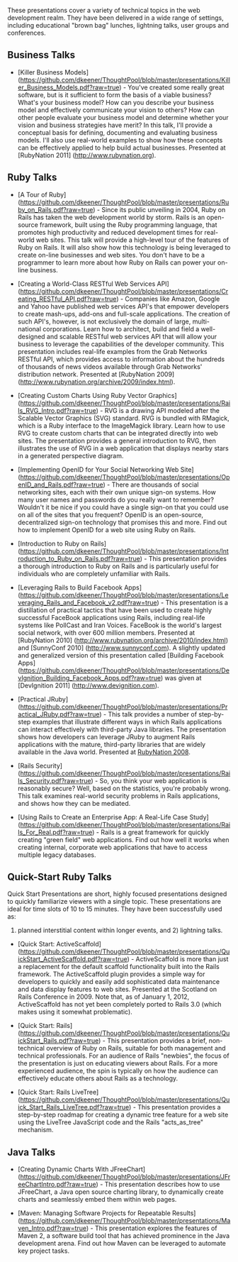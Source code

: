 These presentations cover a variety of technical topics in the web development
realm. They have been delivered in a wide range of settings, including
educational "brown bag" lunches, lightning talks, user groups and conferences.

Business Talks
--------------

* [Killer Business Models] (https://github.com/dkeener/ThoughtPool/blob/master/presentations/Killer_Business_Models.pdf?raw=true) -
You've created some really great software, but is it sufficient to form the
basis of a viable business? What's your business model? How can you describe
your business model and effectively communicate your vision to others? How can
other people evaluate your business model and determine whether your vision
and business strategies have merit? In this talk, I'll provide a conceptual
basis for defining, documenting and evaluating business models. I'll also use
real-world examples to show how these concepts can be effectively applied to
help build actual businesses. Presented at [RubyNation 2011] (http://www.rubynation.org).

Ruby Talks
----------

* [A Tour of Ruby] (https://github.com/dkeener/ThoughtPool/blob/master/presentations/Ruby_on_Rails.pdf?raw=true) - Since its public unveiling in 2004, Ruby on
Rails has taken the web development world by storm. Rails is an open-source
framework, built using the Ruby programming language, that promotes high
productivity and reduced development times for real-world web sites. This talk
will provide a high-level tour of the features of Ruby on Rails. It will also
show how this technology is being leveraged to create on-line businesses and
web sites. You don't have to be a programmer to learn more about how Ruby on
Rails can power your on-line business.

* [Creating a World-Class RESTful Web Services API] (https://github.com/dkeener/ThoughtPool/blob/master/presentations/Creating_RESTful_API.pdf?raw=true) -
Companies like Amazon, Google and Yahoo have published web services API's that
empower developers to create mash-ups, add-ons and full-scale applications. The
creation of such API's, however, is not exclusively the domain of large,
multi-national corporations. Learn how to architect, build and field a
well-designed and scalable RESTful web services API that will allow your
business to leverage the capabilities of the developer community. This
presentation includes real-life examples from the Grab Networks RESTful API,
which provides access to information about the hundreds of thousands of news
videos available through Grab Networks' distribution network. Presented at
[RubyNation 2009] (http://www.rubynation.org/archive/2009/index.html).

* [Creating Custom Charts Using Ruby Vector Graphics] (https://github.com/dkeener/ThoughtPool/blob/master/presentations/Rails_RVG_Intro.pdf?raw=true) - RVG is
a drawing API modeled after the Scalable Vector Graphics (SVG) standard. RVG
is bundled with RMagick, which is a Ruby interface to the ImageMagick library.
Learn how to use RVG to create custom charts that can be integrated directly
into web sites. The presentation provides a general introduction to RVG, then
illustrates the use of RVG in a web application that displays nearby stars in
a generated perspective diagram.

* [Implementing OpenID for Your Social Networking Web Site] (https://github.com/dkeener/ThoughtPool/blob/master/presentations/OpenID_and_Rails.pdf?raw=true) -
There are thousands of social networking sites, each with their own unique
sign-on systems. How many user names and passwords do you really want to
remember? Wouldn't it be nice if you could have a single sign-on that you could
use on all of the sites that you frequent? OpenID is an open-source,
decentralized sign-on technology that promises this and more. Find out how to
implement OpenID for a web site using Ruby on Rails.

* [Introduction to Ruby on Rails] (https://github.com/dkeener/ThoughtPool/blob/master/presentations/Introduction_to_Ruby_on_Rails.pdf?raw=true) - This
presentation provides a thorough introduction to Ruby on Rails and is
particularly useful for individuals who are completely unfamiliar with Rails.

* [Leveraging Rails to Build Facebook Apps] (https://github.com/dkeener/ThoughtPool/blob/master/presentations/Leveraging_Rails_and_Facebook_v2.pdf?raw=true) -
This presentation is a distillation of practical tactics that have been used
to create highly successful FaceBook applications using Rails, including
real-life systems like PollCast and Iran Voices. FaceBook is the world's
largest social network, with over 600 million members. Presented at
[RubyNation 2010] (http://www.rubynation.org/archive/2010/index.html) and
[SunnyConf 2010] (http://www.sunnyconf.com).
A slightly updated and generalized version of this presentation called
[Building Facebook Apps] (https://github.com/dkeener/ThoughtPool/blob/master/presentations/DevIgnition_Building_Facebook_Apps.pdf?raw=true)
was given at [DevIgnition 2011] (http://www.devignition.com).

* [Practical JRuby] (https://github.com/dkeener/ThoughtPool/blob/master/presentations/Practical_JRuby.pdf?raw=true) -
This talk provides a number of step-by-step examples that illustrate different
ways in which Rails applications can interact effectively with third-party Java
libraries. The presentation shows how developers can leverage JRuby to augment
Rails applications with the mature, third-party libraries that are widely
available in the Java world. Presented at
[RubyNation 2008](http://www.rubynation.org/archive/2008/index.html).

* [Rails Security] (https://github.com/dkeener/ThoughtPool/blob/master/presentations/Rails_Security.pdf?raw=true) - So, you think your web application is
reasonably secure? Well, based on the statistics, you're probably wrong. This
talk examines real-world security problems in Rails applications, and shows
how they can be mediated.

* [Using Rails to Create an Enterprise App: A Real-Life Case Study] (https://github.com/dkeener/ThoughtPool/blob/master/presentations/Rails_For_Real.pdf?raw=true) -
Rails is a great framework for quickly creating "green field" web applications.
Find out how well it works when creating internal, corporate web applications
that have to access multiple legacy databases.

Quick-Start Ruby Talks
----------------------

Quick Start Presentations are short, highly focused presentations designed to
quickly familiarize viewers with a single topic. These presentations are ideal
for time slots of 10 to 15 minutes. They have been successfully used as:
1) planned interstitial content within longer events, and 2) lightning talks.

* [Quick Start: ActiveScaffold] (https://github.com/dkeener/ThoughtPool/blob/master/presentations/QuickStart_ActiveScaffold.pdf?raw=true) -
ActiveScaffold is more than just a replacement for the default scaffold
functionality built into the Rails framework. The ActiveScaffold plugin
provides a simple way for developers to quickly and easily add sophisticated
data maintenance and data display features to web sites. Presented at the
Scotland on Rails Conference in 2009. Note that, as of January 1, 2012,
ActiveScaffold has not yet been completely ported to Rails 3.0 (which makes
using it somewhat problematic).

* [Quick Start: Rails] (https://github.com/dkeener/ThoughtPool/blob/master/presentations/QuickStart_Rails.pdf?raw=true) -
This presentation provides a brief, non-technical overview of Ruby on Rails,
suitable for both management and technical professionals. For an audience of
Rails "newbies", the focus of the presentation is just on educating viewers
about Rails. For a more experienced audience, the spin is typically on how the
audience can effectively educate others about Rails as a technology.

* [Quick Start: Rails LiveTree] (https://github.com/dkeener/ThoughtPool/blob/master/presentations/Quick_Start_Rails_LiveTree.pdf?raw=true) -
This presentation provides a step-by-step roadmap for creating a dynamic tree
feature for a web site using the LiveTree JavaScript code and the Rails
"acts_as_tree" mechanism.

Java Talks
----------

* [Creating Dynamic Charts With JFreeChart] (https://github.com/dkeener/ThoughtPool/blob/master/presentations/JFreeChartIntro.pdf?raw=true) - This presentation
describes how to use JFreeChart, a Java open source charting library, to
dynamically create charts and seamlessly embed them within web pages.

* [Maven: Managing Software Projects for Repeatable Results] (https://github.com/dkeener/ThoughtPool/blob/master/presentations/Maven_Intro.pdf?raw=true) -
This presentation explores the features of Maven 2, a software build tool that
has achieved prominence in the Java development arena. Find out how Maven can
be leveraged to automate key project tasks.
